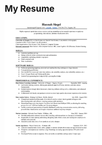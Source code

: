 # My Resume

<a href="assets/Resume_Hannah_Siegel.pdf">
    <img src="assets/Resume_Hannah_Siegel.jpg" alt="Resume" style="width: 300px;">
</a>
